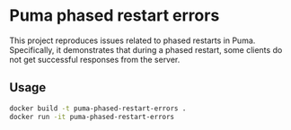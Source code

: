 # Puma phased restart errors

This project reproduces issues related to phased restarts in Puma. Specifically, it demonstrates that during a phased restart, some clients do not get successful responses from the server.

## Usage

```sh
docker build -t puma-phased-restart-errors .
docker run -it puma-phased-restart-errors
```
